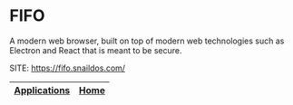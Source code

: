 # FIFO

 A modern web browser, built on top of modern web technologies  such as Electron and React that is meant to be secure.

 SITE: https://fifo.snaildos.com/

 | [Applications](https://portable-linux-apps.github.io/apps.html) | [Home](https://portable-linux-apps.github.io)
 | --- | --- |

